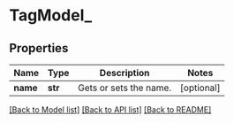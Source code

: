# TagModel_

## Properties
Name | Type | Description | Notes
------------ | ------------- | ------------- | -------------
**name** | **str** | Gets or sets the name. | [optional] 

[[Back to Model list]](../README.md#documentation-for-models) [[Back to API list]](../README.md#documentation-for-api-endpoints) [[Back to README]](../README.md)


